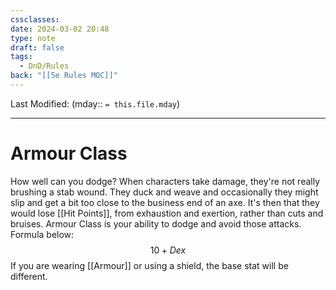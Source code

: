 ```yaml
---
cssclasses: 
date: 2024-03-02 20:48
type: note
draft: false
tags:
  - DnD/Rules
back: "[[5e Rules MOC]]"
---
```

Last Modified: (mday:: `= this.file.mday`)

---
# Armour Class
How well can you dodge? When characters take damage, they're not really brushing a stab wound. They duck and weave and occasionally they might slip and get a bit too close to the business end of an axe. It's then that they would lose [[Hit Points]], from exhaustion and exertion, rather than cuts and bruises.
Armour Class is your ability to dodge and avoid those attacks. Formula below:
$$10+Dex$$
If you are wearing [[Armour]] or using a shield, the base stat will be different.